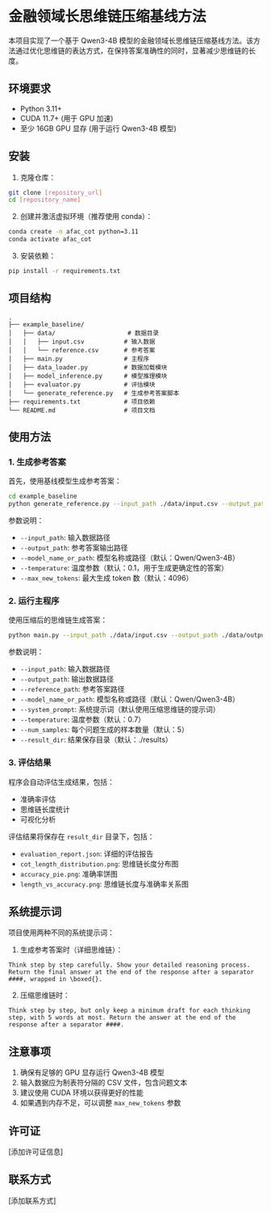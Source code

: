 # 金融领域长思维链压缩基线方法

本项目实现了一个基于 Qwen3-4B 模型的金融领域长思维链压缩基线方法。该方法通过优化思维链的表达方式，在保持答案准确性的同时，显著减少思维链的长度。

## 环境要求

- Python 3.11+
- CUDA 11.7+ (用于 GPU 加速)
- 至少 16GB GPU 显存 (用于运行 Qwen3-4B 模型)

## 安装

1. 克隆仓库：
```bash
git clone [repository_url]
cd [repository_name]
```

2. 创建并激活虚拟环境（推荐使用 conda）：
```bash
conda create -n afac_cot python=3.11
conda activate afac_cot
```

3. 安装依赖：
```bash
pip install -r requirements.txt
```

## 项目结构

```
.
├── example_baseline/
│   ├── data/                    # 数据目录
│   │   ├── input.csv           # 输入数据
│   │   └── reference.csv       # 参考答案
│   ├── main.py                 # 主程序
│   ├── data_loader.py          # 数据加载模块
│   ├── model_inference.py      # 模型推理模块
│   ├── evaluator.py            # 评估模块
│   └── generate_reference.py   # 生成参考答案脚本
├── requirements.txt            # 项目依赖
└── README.md                   # 项目文档
```

## 使用方法

### 1. 生成参考答案

首先，使用基线模型生成参考答案：

```bash
cd example_baseline
python generate_reference.py --input_path ./data/input.csv --output_path ./data/reference.csv
```

参数说明：
- `--input_path`: 输入数据路径
- `--output_path`: 参考答案输出路径
- `--model_name_or_path`: 模型名称或路径（默认：Qwen/Qwen3-4B）
- `--temperature`: 温度参数（默认：0.1，用于生成更确定性的答案）
- `--max_new_tokens`: 最大生成 token 数（默认：4096）

### 2. 运行主程序

使用压缩后的思维链生成答案：

```bash
python main.py --input_path ./data/input.csv --output_path ./data/output.csv --reference_path ./data/reference.csv
```

参数说明：
- `--input_path`: 输入数据路径
- `--output_path`: 输出数据路径
- `--reference_path`: 参考答案路径
- `--model_name_or_path`: 模型名称或路径（默认：Qwen/Qwen3-4B）
- `--system_prompt`: 系统提示词（默认使用压缩思维链的提示词）
- `--temperature`: 温度参数（默认：0.7）
- `--num_samples`: 每个问题生成的样本数量（默认：5）
- `--result_dir`: 结果保存目录（默认：./results）

### 3. 评估结果

程序会自动评估生成结果，包括：
- 准确率评估
- 思维链长度统计
- 可视化分析

评估结果将保存在 `result_dir` 目录下，包括：
- `evaluation_report.json`: 详细的评估报告
- `cot_length_distribution.png`: 思维链长度分布图
- `accuracy_pie.png`: 准确率饼图
- `length_vs_accuracy.png`: 思维链长度与准确率关系图

## 系统提示词

项目使用两种不同的系统提示词：

1. 生成参考答案时（详细思维链）：
```
Think step by step carefully. Show your detailed reasoning process. Return the final answer at the end of the response after a separator ####, wrapped in \boxed{}.
```

2. 压缩思维链时：
```
Think step by step, but only keep a minimum draft for each thinking step, with 5 words at most. Return the answer at the end of the response after a separator ####.
```

## 注意事项

1. 确保有足够的 GPU 显存运行 Qwen3-4B 模型
2. 输入数据应为制表符分隔的 CSV 文件，包含问题文本
3. 建议使用 CUDA 环境以获得更好的性能
4. 如果遇到内存不足，可以调整 `max_new_tokens` 参数

## 许可证

[添加许可证信息]

## 联系方式

[添加联系方式] 
